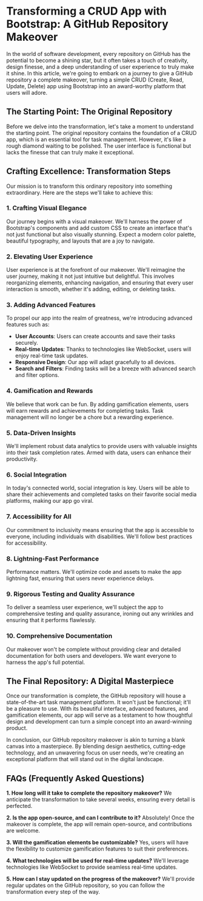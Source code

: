 

# Transforming a CRUD App with Bootstrap: A GitHub Repository Makeover

In the world of software development, every repository on GitHub has the potential to become a shining star, but it often takes a touch of creativity, design finesse, and a deep understanding of user experience to truly make it shine. In this article, we're going to embark on a journey to give a GitHub repository a complete makeover, turning a simple CRUD (Create, Read, Update, Delete) app using Bootstrap into an award-worthy platform that users will adore.

## The Starting Point: The Original Repository

Before we delve into the transformation, let's take a moment to understand the starting point. The original repository contains the foundation of a CRUD app, which is an essential tool for task management. However, it's like a rough diamond waiting to be polished. The user interface is functional but lacks the finesse that can truly make it exceptional.

## Crafting Excellence: Transformation Steps

Our mission is to transform this ordinary repository into something extraordinary. Here are the steps we'll take to achieve this:

### 1. Crafting Visual Elegance
Our journey begins with a visual makeover. We'll harness the power of Bootstrap's components and add custom CSS to create an interface that's not just functional but also visually stunning. Expect a modern color palette, beautiful typography, and layouts that are a joy to navigate.

### 2. Elevating User Experience
User experience is at the forefront of our makeover. We'll reimagine the user journey, making it not just intuitive but delightful. This involves reorganizing elements, enhancing navigation, and ensuring that every user interaction is smooth, whether it's adding, editing, or deleting tasks.

### 3. Adding Advanced Features
To propel our app into the realm of greatness, we're introducing advanced features such as:
- **User Accounts**: Users can create accounts and save their tasks securely.
- **Real-time Updates**: Thanks to technologies like WebSocket, users will enjoy real-time task updates.
- **Responsive Design**: Our app will adapt gracefully to all devices.
- **Search and Filters**: Finding tasks will be a breeze with advanced search and filter options.

### 4. Gamification and Rewards
We believe that work can be fun. By adding gamification elements, users will earn rewards and achievements for completing tasks. Task management will no longer be a chore but a rewarding experience.

### 5. Data-Driven Insights
We'll implement robust data analytics to provide users with valuable insights into their task completion rates. Armed with data, users can enhance their productivity.

### 6. Social Integration
In today's connected world, social integration is key. Users will be able to share their achievements and completed tasks on their favorite social media platforms, making our app go viral.

### 7. Accessibility for All
Our commitment to inclusivity means ensuring that the app is accessible to everyone, including individuals with disabilities. We'll follow best practices for accessibility.

### 8. Lightning-Fast Performance
Performance matters. We'll optimize code and assets to make the app lightning fast, ensuring that users never experience delays.

### 9. Rigorous Testing and Quality Assurance
To deliver a seamless user experience, we'll subject the app to comprehensive testing and quality assurance, ironing out any wrinkles and ensuring that it performs flawlessly.

### 10. Comprehensive Documentation
Our makeover won't be complete without providing clear and detailed documentation for both users and developers. We want everyone to harness the app's full potential.

## The Final Repository: A Digital Masterpiece

Once our transformation is complete, the GitHub repository will house a state-of-the-art task management platform. It won't just be functional; it'll be a pleasure to use. With its beautiful interface, advanced features, and gamification elements, our app will serve as a testament to how thoughtful design and development can turn a simple concept into an award-winning product.

In conclusion, our GitHub repository makeover is akin to turning a blank canvas into a masterpiece. By blending design aesthetics, cutting-edge technology, and an unwavering focus on user needs, we're creating an exceptional platform that will stand out in the digital landscape.



## FAQs (Frequently Asked Questions)

**1. How long will it take to complete the repository makeover?**
   We anticipate the transformation to take several weeks, ensuring every detail is perfected.

**2. Is the app open-source, and can I contribute to it?**
   Absolutely! Once the makeover is complete, the app will remain open-source, and contributions are welcome.

**3. Will the gamification elements be customizable?**
   Yes, users will have the flexibility to customize gamification features to suit their preferences.

**4. What technologies will be used for real-time updates?**
   We'll leverage technologies like WebSocket to provide seamless real-time updates.

**5. How can I stay updated on the progress of the makeover?**
   We'll provide regular updates on the GitHub repository, so you can follow the transformation every step of the way.
